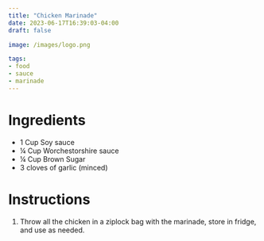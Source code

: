 ```yaml
---
title: "Chicken Marinade"
date: 2023-06-17T16:39:03-04:00
draft: false

image: /images/logo.png

tags:
- food
- sauce
- marinade
---
```


# Ingredients
- 1 Cup Soy sauce
- &frac14; Cup Worchestorshire sauce
- &frac14; Cup Brown Sugar
- 3 cloves of garlic (minced)

# Instructions
1. Throw all the chicken in a ziplock bag with the marinade, store in fridge, and use as needed.
